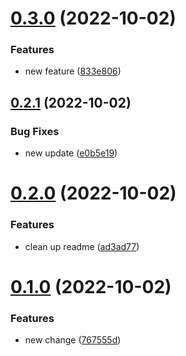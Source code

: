 # [0.3.0](https://github.com/soufianeodf/secure-branches/compare/v0.2.1...v0.3.0) (2022-10-02)


### Features

* new feature ([833e806](https://github.com/soufianeodf/secure-branches/commit/833e806bab5c7d9da954cef2a6f3c580865a8f51))



## [0.2.1](https://github.com/soufianeodf/secure-branches/compare/v0.2.0...v0.2.1) (2022-10-02)


### Bug Fixes

* new update ([e0b5e19](https://github.com/soufianeodf/secure-branches/commit/e0b5e1979911fc58020771ff500c95f4a46e9d3a))



# [0.2.0](https://github.com/soufianeodf/secure-branches/compare/v0.1.0...v0.2.0) (2022-10-02)


### Features

* clean up readme ([ad3ad77](https://github.com/soufianeodf/secure-branches/commit/ad3ad775b04a0f54ff89db811446830f88d3aad5))



# [0.1.0](https://github.com/soufianeodf/secure-branches/compare/767555d532e2bccb6fc09d35c6ac60aacb6c80c6...v0.1.0) (2022-10-02)


### Features

* new change ([767555d](https://github.com/soufianeodf/secure-branches/commit/767555d532e2bccb6fc09d35c6ac60aacb6c80c6))



